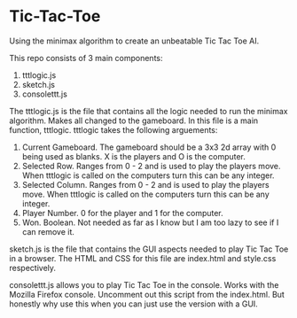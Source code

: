 # Tic-Tac-Toe
Using the minimax algorithm to create an unbeatable Tic Tac Toe AI. 

This repo consists of 3 main components:
  1. tttlogic.js
  2. sketch.js
  3. consolettt.js

The tttlogic.js is the file that contains all the logic needed to run the minimax algorithm. Makes all changed to the gameboard. In this file is a main function, tttlogic. tttlogic takes the following arguements:
  1. Current Gameboard. The gameboard should be a 3x3 2d array with 0 being used as blanks. X is the players and O is the computer.
  2. Selected Row. Ranges from 0 - 2 and is used to play the players move. When tttlogic is called on the computers turn this can be any integer.
  3. Selected Column. Ranges from 0 - 2 and is used to play the players move. When tttlogic is called on the computers turn this can be any integer.
  4. Player Number. 0 for the player and 1 for the computer.
  5. Won. Boolean. Not needed as far as I know but I am too lazy to see if I can remove it.

sketch.js is the file that contains the GUI aspects needed to play Tic Tac Toe in a browser. The HTML and CSS for this file are index.html and style.css respectively.

consolettt.js allows you to play Tic Tac Toe in the console. Works with the Mozilla Firefox console. Uncomment out this script from the index.html. But honestly why use this when you can just use the version with a GUI. 
